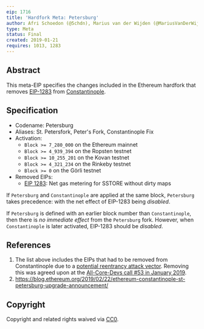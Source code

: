 ```yaml
---
eip: 1716
title: 'Hardfork Meta: Petersburg'
author: Afri Schoedon (@5chdn), Marius van der Wijden (@MariusVanDerWijden)
type: Meta
status: Final
created: 2019-01-21
requires: 1013, 1283
---
```


## Abstract

This meta-EIP specifies the changes included in the Ethereum hardfork that removes [EIP-1283](./eip-1283.md) from [Constantinople](./eip-1013.md).

## Specification

- Codename: Petersburg
- Aliases: St. Petersfork, Peter's Fork, Constantinople Fix
- Activation:
  - `Block >= 7_280_000` on the Ethereum mainnet
  - `Block >= 4_939_394` on the Ropsten testnet
  - `Block >= 10_255_201` on the Kovan testnet
  - `Block >= 4_321_234` on the Rinkeby testnet
  - `Block >= 0` on the Görli testnet
- Removed EIPs:
  - [EIP 1283](./eip-1283.md): Net gas metering for SSTORE without dirty maps

If `Petersburg` and `Constantinople` are applied at the same block, `Petersburg` takes precedence: with the net effect of EIP-1283 being _disabled_.

If `Petersburg` is defined with an earlier block number than `Constantinople`, then there is _no immediate effect_ from the `Petersburg` fork. However, when `Constantinople` is later activated, EIP-1283 should be _disabled_.

## References

1. The list above includes the EIPs that had to be removed from Constantinople due to a [potential reentrancy attack vector](https://medium.com/chainsecurity/constantinople-enables-new-reentrancy-attack-ace4088297d9). Removing this was agreed upon at the [All-Core-Devs call #53 in January 2019](https://github.com/ethereum/pm/issues/70).
2. https://blog.ethereum.org/2019/02/22/ethereum-constantinople-st-petersburg-upgrade-announcement/

## Copyright

Copyright and related rights waived via [CC0](https://creativecommons.org/publicdomain/zero/1.0/).
